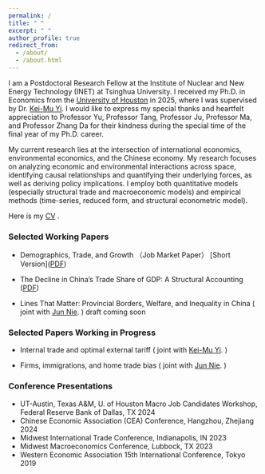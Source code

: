 ```yaml
---
permalink: /
title: " "
excerpt: " "
author_profile: true
redirect_from:
  - /about/
  - /about.html
---
```


I am a Postdoctoral Research Fellow at the Institute of Nuclear and New Energy Technology (INET) at Tsinghua University. I received my Ph.D. in Economics from the [University of Houston](https://www.uh.edu/class/economics/) in 2025, where I was supervised by Dr. [Kei-Mu Yi](https://sites.google.com/site/yikeimu2/home). I would like to express my special thanks and heartfelt appreciation to Professor Yu, Professor Tang, Professor Ju, Professor Ma, and Professor Zhang Da for their kindness during the special time of the final year of my Ph.D. career. 
 
My current research lies at the intersection of international economics, environmental economics, and the Chinese economy. My research focuses on analyzing economic and environmental interactions across space, identifying causal relationships and quantifying their underlying forces, as well as deriving policy implications. I employ both quantitative models (especially structural trade and macroeconomic models) and empirical methods (time-series, reduced form, and structural econometric model).

Here is my <a href="/files/YANGPEI_cv__Copy_.pdf">CV</a>  .
 
 
 
### Selected Working Papers
- Demographics, Trade, and Growth （Job Market Paper）
 [Short  Version](<a href="/files/JMP.pdf">PDF</a>)

- The Decline in China’s Trade Share of GDP: A Structural Accounting (<a href="/files/2024TD1_5.pdf">PDF</a>)
 
- Lines That Matter: Provincial Borders, Welfare, and  Inequality in China ( joint with [Jun Nie](https://www.junnie27.com/). )    draft coming soon  <br>

### Selected Papers Working in Progress
- Internal trade and optimal external tariff ( joint with [Kei-Mu Yi](https://sites.google.com/site/yikeimu2/home). )    <br>

- Firms, immigrations, and home trade bias ( joint with [Jun Nie](https://www.junnie27.com/). )     <br>
 
### Conference Presentations 
- UT-Austin, Texas A&M, U. of Houston Macro Job Candidates Workshop, Federal Reserve Bank of Dallas, TX 2024
- Chinese Economic Association (CEA) Conference, Hangzhou, Zhejiang 2024
- Midwest International Trade Conference, Indianapolis, IN 2023
- Midwest Macroeconomics Conference, Lubbock, TX 2023
- Western Economic Association 15th International Conference, Tokyo 2019


<!-- ---
permalink: /markdown/
title: "Markdown"
author_profile: true
redirect_from:
  - /md/
  - /markdown.html
---
<audio controls>
- China's VAT Reforms, Distortions, and Intranational Trade   <br>
 
  
“The Decline in China’s Trade Share of GDP: A Structural Accounting”
  
“The Effects of Macro-prudential Policies on Bank Efficiency and Profitability”
 
- Expectation Sentiments and Consumption Fluctuations in the Time of COVID ( joint with [Kunyao Xu](https://www.linkedin.com/in/richard-xu-econ/). )    <br>
  draft coming soon

  <source src="/files/liangjian.mp3" type="audio/mp3">
</audio>
- The Effects of Macro-prudential Policies on Bank Efficiency and Profitability  ( joint with [Alice Ouyang](https://scholar.google.com/citations?user=Db1HU5kAAAAJ&hl=zh-CN). )    <br>
<iframe frameborder="no" border="0" marginwidth="0" marginheight="0" width=330 height=86 src="//music.163.com/outchain/player?type=2&id=1383271884&auto=1&height=66"></iframe>

## Locations of key files/directories
* and  <a href="/files/YANGPEI_RS.pdf">Research Statement</a>. 
* Basic config options: _config.yml
* Top navigation bar config: _data/navigation.yml
* Single pages: _pages/
* Collections of pages are .md or .html files in:
  * _projects/
  * _publications/
  * _teaching/
* Footer: _includes/footer.html
* Static files (like PDFs): /files/
* Profile image (can set in _config.yml): images/profile.png

## Tips and hints

* Name a file ".md" to have it render in markdown, name it ".html" to render in HTML.
* Go to the [commit list](https://github.com/academicpages/academicpages.github.io/commits/master) (on your repo) to find the last version Github built with Jekyll.
  * Green check: successful build
  * Orange circle: building
  * Red X: error
  * No icon: not built

## Resources
 * [Liquid syntax guide](https://shopify.github.io/liquid/tags/control-flow/)

## Markdown guide

### Header three

#### Header four

##### Header five

###### Header six

## Blockquotes

Single line blockquote:

> Quotes are cool.

## Tables

### Table 1

| Entry            | Item   |                                                              |
| --------         | ------ | ------------------------------------------------------------ |
| [John Doe](#)    | 2016   | Description of the item in the list                          |
| [Jane Doe](#)    | 2019   | Description of the item in the list                          |
| [Doe Doe](#)     | 2022   | Description of the item in the list                          |

### Table 2

| Header1 | Header2 | Header3 |
|:--------|:-------:|--------:|
| cell1   | cell2   | cell3   |
| cell4   | cell5   | cell6   |
|-----------------------------|
| cell1   | cell2   | cell3   |
| cell4   | cell5   | cell6   |
|=============================|
| Foot1   | Foot2   | Foot3   |

## Definition Lists

Definition List Title
:   Definition list division.

Startup
:   A startup company or startup is a company or temporary organization designed to search for a repeatable and scalable business model.

#dowork
:   Coined by Rob Dyrdek and his personal body guard Christopher "Big Black" Boykins, "Do Work" works as a self motivator, to motivating your friends.

Do It Live
:   I'll let Bill O'Reilly [explain](https://www.youtube.com/watch?v=O_HyZ5aW76c "We'll Do It Live") this one.

## Unordered Lists (Nested)

  * List item one
      * List item one
          * List item one
          * List item two
          * List item three
          * List item four
      * List item two
      * List item three
      * List item four
  * List item two
  * List item three
  * List item four

## Ordered List (Nested)

  1. List item one
      1. List item one
          1. List item one
          2. List item two
          3. List item three
          4. List item four
      2. List item two
      3. List item three
      4. List item four
  2. List item two
  3. List item three
  4. List item four

## Buttons

Make any link standout more when applying the `.btn` class.

## Notices

**Watch out!** You can also add notices by appending `{: .notice}` to a paragraph.
{: .notice}

## HTML Tags

### Address Tag

<address>
  1 Infinite Loop<br /> Cupertino, CA 95014<br /> United States
</address>

### Anchor Tag (aka. Link)

This is an example of a [link](http://github.com "Github").

### Abbreviation Tag

The abbreviation CSS stands for "Cascading Style Sheets".

*[CSS]: Cascading Style Sheets

### Cite Tag

"Code is poetry." ---<cite>Automattic</cite>

### Code Tag

You will learn later on in these tests that `word-wrap: break-word;` will be your best friend.

### Strike Tag

This tag will let you <strike>strikeout text</strike>.

### Emphasize Tag
 [Full Version](<a href="/files/JMPx.pdf">PDF</a>) &nbsp;
The emphasize tag should _italicize_ text.

### Insert Tag

This tag should denote <ins>inserted</ins> text.

### Keyboard Tag

This scarcely known tag emulates <kbd>keyboard text</kbd>, which is usually styled like the `<code>` tag.

### Preformatted Tag

This tag styles large blocks of code.

<pre>
.post-title {
  margin: 0 0 5px;
  font-weight: bold;
  font-size: 38px;
  line-height: 1.2;
  and here's a line of some really, really, really, really long text, just to see how the PRE tag handles it and to find out how it overflows;
}
</pre>

### Quote Tag

<q>Developers, developers, developers&#8230;</q> &#8211;Steve Ballmer

### Strong Tag

This tag shows **bold text**.

### Subscript Tag

Getting our science styling on with H<sub>2</sub>O, which should push the "2" down.

### Superscript Tag

Still sticking with science and Isaac Newton's E = MC<sup>2</sup>, which should lift the 2 up.

### Variable Tag

This allows you to denote <var>variables</var>. -->
